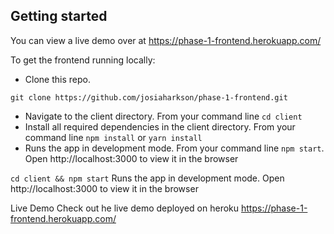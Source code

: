 
## Getting started

You can view a live demo over at https://phase-1-frontend.herokuapp.com/

To get the frontend running locally:

- Clone this repo. 
```shell
git clone https://github.com/josiaharkson/phase-1-frontend.git
```
- Navigate to the client directory. From your command line `cd client`
- Install all required dependencies in the client directory. From your command line `npm install` or `yarn install`
- Runs the app in development mode. From your command line `npm start`. Open http://localhost:3000 to view it in the browser

`cd client && npm start`
Runs the app in development mode. Open http://localhost:3000 to view it in the browser

Live Demo Check out he live demo deployed on heroku
https://phase-1-frontend.herokuapp.com/
  
